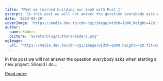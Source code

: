 ```yaml
---
title: 'What we learned building our SaaS with Rust 🦀'
excerpt: 'In this post we will not answer the question everybody asks when starting a new project: Should I do...'
date: '2024-04-29'
coverImage: 'https://media.dev.to/cdn-cgi/image/width=1000,height=420,fit=cover,gravity=auto,format=auto/https%3A%2F%2Fdev-to-uploads.s3.amazonaws.com%2Fuploads%2Farticles%2F2s7ht9fgd1xxb6ginimn.png'
author:
  name: Koders
  picture: "assets/blog/authors/koders.png"
ogImage:
  url: 'https://media.dev.to/cdn-cgi/image/width=1000,height=420,fit=cover,gravity=auto,format=auto/https%3A%2F%2Fdev-to-uploads.s3.amazonaws.com%2Fuploads%2Farticles%2F2s7ht9fgd1xxb6ginimn.png'
---
```


In this post we will not answer the question everybody asks when starting a new project: Should I do...

[Read more](https://dev.to/meteroid/5-lessons-learned-building-our-saas-with-rust-1doj)
